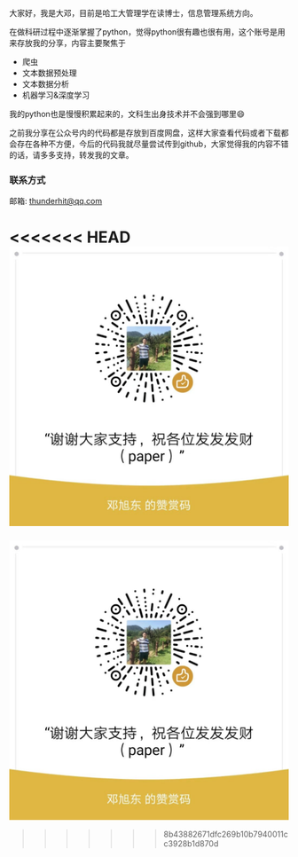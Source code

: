 大家好，我是大邓，目前是哈工大管理学在读博士，信息管理系统方向。

在做科研过程中逐渐掌握了python，觉得python很有趣也很有用，这个账号是用来存放我的分享，内容主要聚焦于

- 爬虫
- 文本数据预处理
- 文本数据分析
- 机器学习&深度学习

我的python也是慢慢积累起来的，文科生出身技术并不会强到哪里😄

之前我分享在公众号内的代码都是存放到百度网盘，这样大家查看代码或者下载都会存在各种不方便，今后的代码我就尽量尝试传到github，大家觉得我的内容不错的话，请多多支持，转发我的文章。

### 联系方式
邮箱: thunderhit@qq.com

<<<<<<< HEAD
![](img/赞赏吗.jpg)
=======
![](img/赞赏吗.jpg)
>>>>>>> 8b43882671dfc269b10b7940011cc3928b1d870d
